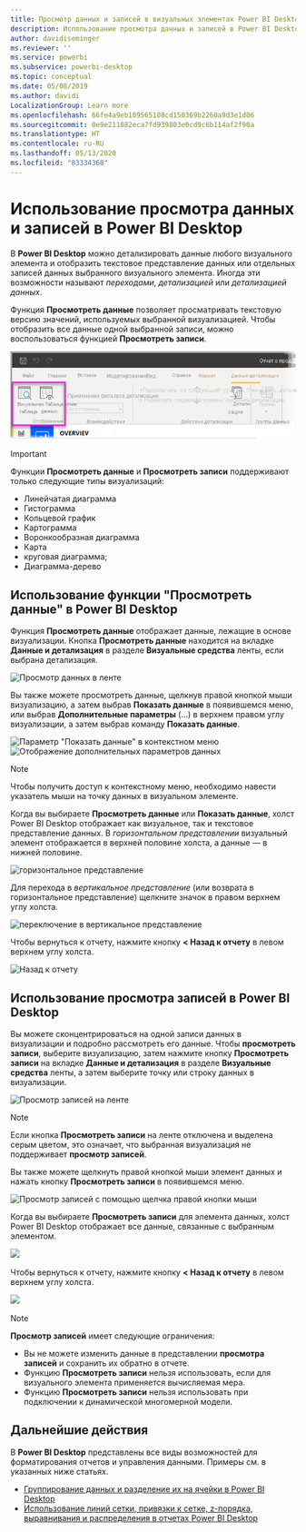 ```yaml
---
title: Просмотр данных и записей в визуальных элементах Power BI Desktop
description: Использование просмотра данных и записей в Power BI Desktop для детализации данных
author: davidiseminger
ms.reviewer: ''
ms.service: powerbi
ms.subservice: powerbi-desktop
ms.topic: conceptual
ms.date: 05/08/2019
ms.author: davidi
LocalizationGroup: Learn more
ms.openlocfilehash: 66fe4a9eb109565108cd150369b2260a9d3e1d06
ms.sourcegitcommit: 0e9e211082eca7fd939803e0cd9c6b114af2f90a
ms.translationtype: HT
ms.contentlocale: ru-RU
ms.lasthandoff: 05/13/2020
ms.locfileid: "83334368"
---
```

# <a name="use-see-data-and-see-records-in-power-bi-desktop"></a>Использование просмотра данных и записей в Power BI Desktop
В **Power BI Desktop** можно детализировать данные любого визуального элемента и отобразить текстовое представление данных или отдельных записей данных выбранного визуального элемента. Иногда эти возможности называют *переходами*, *детализацией* или *детализацией данных*.

Функция **Просмотреть данные** позволяет просматривать текстовую версию значений, используемых выбранной визуализацией. Чтобы отобразить все данные одной выбранной записи, можно воспользоваться функцией **Просмотреть записи**. 

![Использование функций "Просмотреть данные" и "Просмотреть записи"](media/desktop-see-data-see-records/see-data-record.png)

>[!IMPORTANT]
>Функции **Просмотреть данные** и **Просмотреть записи** поддерживают только следующие типы визуализаций:
>  - Линейчатая диаграмма
>  - Гистограмма
>  - Кольцевой график
>  - Картограмма
>  - Воронкообразная диаграмма
>  - Карта
>  - круговая диаграмма;
>  - Диаграмма-дерево

## <a name="use-see-data-in-power-bi-desktop"></a>Использование функции "Просмотреть данные" в Power BI Desktop

Функция **Просмотреть данные** отображает данные, лежащие в основе визуализации. Кнопка **Просмотреть данные** находится на вкладке **Данные и детализация** в разделе **Визуальные средства** ленты, если выбрана детализация.

![Просмотр данных в ленте](media/desktop-see-data-see-records/see-data1.png)

Вы также можете просмотреть данные, щелкнув правой кнопкой мыши визуализацию, а затем выбрав **Показать данные** в появившемся меню, или выбрав **Дополнительные параметры** (...) в верхнем правом углу визуализации, а затем выбрав команду **Показать данные**.

![Параметр "Показать данные" в контекстном меню](media/desktop-see-data-see-records/see-data2.png)&nbsp;&nbsp;![Отображение дополнительных параметров данных](media/desktop-see-data-see-records/see-data3.png)

> [!NOTE]
> Чтобы получить доступ к контекстному меню, необходимо навести указатель мыши на точку данных в визуальном элементе.

Когда вы выбираете **Просмотреть данные** или **Показать данные**, холст Power BI Desktop отображает как визуальное, так и текстовое представление данных. В *горизонтальном представлении* визуальный элемент отображается в верхней половине холста, а данные — в нижней половине. 

![горизонтальное представление](media/desktop-see-data-see-records/see-data4a.png)

Для перехода в *вертикальное представление* (или возврата в горизонтальное представление) щелкните значок в правом верхнем углу холста.

![переключение в вертикальное представление](media/desktop-see-data-see-records/see-data4.png)

Чтобы вернуться к отчету, нажмите кнопку **< Назад к отчету** в левом верхнем углу холста.

![Назад к отчету](media/desktop-see-data-see-records/see-data5.png)

## <a name="use-see-records-in-power-bi-desktop"></a>Использование просмотра записей в Power BI Desktop

Вы можете сконцентрироваться на одной записи данных в визуализации и подробно рассмотреть его данные. Чтобы **просмотреть записи**, выберите визуализацию, затем нажмите кнопку **Просмотреть записи** на вкладке **Данные и детализация** в разделе **Визуальные средства** ленты, а затем выберите точку или строку данных в визуализации. 

![Просмотр записей на ленте](media/desktop-see-data-see-records/see-record1.png)

> [!NOTE]
> Если кнопка **Просмотреть записи** на ленте отключена и выделена серым цветом, это означает, что выбранная визуализация не поддерживает **просмотр записей**.

Вы также можете щелкнуть правой кнопкой мыши элемент данных и нажать кнопку **Просмотреть записи** в появившемся меню.

![Просмотр записей с помощью щелчка правой кнопки мыши](media/desktop-see-data-see-records/see-record2.png)

Когда вы выбираете **Просмотреть записи** для элемента данных, холст Power BI Desktop отображает все данные, связанные с выбранным элементом. 

![](media/desktop-see-data-see-records/see-record3.png)

Чтобы вернуться к отчету, нажмите кнопку **< Назад к отчету** в левом верхнем углу холста.

![](media/desktop-see-data-see-records/see-record4.png)

> [!NOTE]
>**Просмотр записей** имеет следующие ограничения:
> - Вы не можете изменить данные в представлении **просмотра записей** и сохранить их обратно в отчете.
> - Функцию **Просмотреть записи** нельзя использовать, если для визуального элемента применяется вычисляемая мера.
> - Функцию **Просмотреть записи** нельзя использовать при подключении к динамической многомерной модели.

## <a name="next-steps"></a>Дальнейшие действия
В **Power BI Desktop** представлены все виды возможностей для форматирования отчетов и управления данными. Примеры см. в указанных ниже статьях.

* [Группирование данных и разделение их на ячейки в Power BI Desktop](desktop-grouping-and-binning.md)
* [Использование линий сетки, привязки к сетке, z-порядка, выравнивания и распределения в отчетах Power BI Desktop](desktop-gridlines-snap-to-grid.md)

